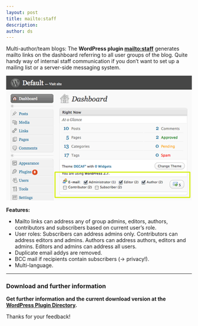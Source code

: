 ```yaml
---
layout: post
title: mailto:staff
description:
author: ds
---
```



Multi-author/team blogs: The **WordPress plugin [mailto:staff](http://wordpress.org/extend/plugins/mailtostaff/)** generates mailto links on the dashboard referring to all user groups of the blog. Quite handy way of internal staff communication if you don’t want to set up a mailing list or a server-side messaging system.

![screenshot-1](/content/images/2015/02/screenshot-1.png)

**Features:**

- Mailto links can address any of group admins, editors, authors, contributors and subscribers based on current user’s role.
- User roles: Subscribers can address admins only. Contributors can address editors and admins. Authors can address authors, editors and admins. Editors and admins can address all users.
- Duplicate email addys are removed.
- BCC mail if recipients contain subscribers (-> privacy!).
- Multi-language.

---

### Download and further information

**Get further information and the current download version at the  
[WordPress Plugin Directory](http://wordpress.org/extend/plugins/mailtostaff/).**

Thanks for your feedback!


